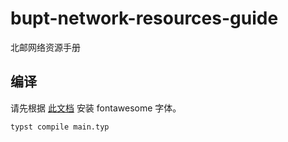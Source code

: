# bupt-network-resources-guide

北邮网络资源手册

## 编译

请先根据 [此文档](https://typst.app/universe/package/fontawesome/) 安装 fontawesome 字体。

```bash
typst compile main.typ
```
